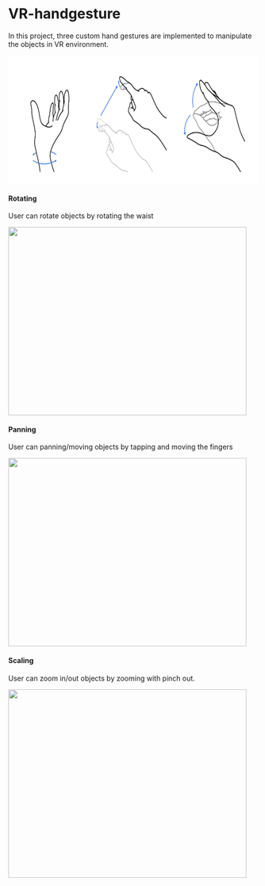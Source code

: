 # VR-handgesture

In this project, three custom hand gestures are implemented to manipulate the objects in VR environment.

<img src="https://github.com/wasamisam0119/VR-handgesture/blob/main/pics/Snip20201021_5.png?raw=false" width="680" height="260" alt="ceremony" align=center>

#### Rotating

User can rotate objects by rotating the waist 

<img src="https://github.com/wasamisam0119/VR-handgesture/blob/main/pics/rotate.GIF?raw=false" width="480" height="380" align=center>

#### Panning

User can panning/moving objects by tapping and moving the fingers

<img src="https://github.com/wasamisam0119/VR-handgesture/blob/main/pics/pan.GIF?raw=false" width="480" height="380" align=center>

#### Scaling

User can zoom in/out objects by zooming with pinch out.

<img src="https://github.com/wasamisam0119/VR-handgesture/blob/main/pics/zoom.GIF?raw=false" width="480" height="380" align=center>



